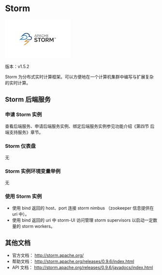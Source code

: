 # Storm

![](img/Storm.png)

版本：v1.5.2

Storm 为分布式实时计算框架。可以方便地在一个计算机集群中编写与扩展复杂的实时计算。

## Storm 后端服务

### 申请 Storm 实例

查看后端服务、申请后端服务实例、绑定后端服务实例参见功能介绍《第四节 后端支持服务》章节。

### Storm 仪表盘

无

### Storm 实例环境变量举例

无

### 使用 Storm 实例

- 使用 bind 返回的 host、port 连接 storm nimbus （zookeeper 信息提供在 uri 中）。
- 使用 bind 返回的 uri 中 storm-UI 访问管理 storm supervisors 以启动一定数量的 storm workers。

## 其他文档

- 官方文档： http://storm.apache.org/
- 帮助文档： http://storm.apache.org/releases/0.9.6/index.html
- API 文档： http://storm.apache.org/releases/0.9.6/javadocs/index.html



